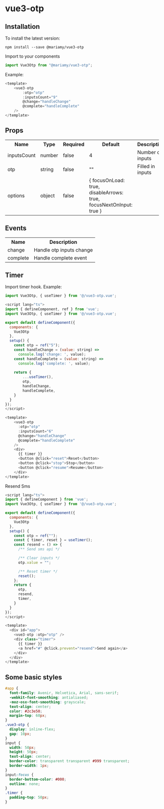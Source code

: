 # vue3-otp

## Installation
To install the latest version:
```
npm install --save @mariamy/vue3-otp
```

Import to your components
```javascript
import Vue3Otp from "@mariamy/vue3-otp";
```

Example:
```javascript
<template>
    <vue3-otp
        :otp="otp"
        :inputsCount="9"
        @change="handleChange"
        @complete="handleComplete"
    />
</template>
```

## Props
<table>
  <tr>
    <th>Name<br></th>
    <th>Type</th>
    <th>Required</th>
    <th>Default</th>
    <th>Description</th>
  </tr>
  <tr>
    <td>inputsCount</td>
    <td>number</td>
    <td>false</td>
    <td>4</td>
    <td>Number of inputs</td>
  </tr>
  <tr>
    <td>otp</td>
    <td>string</td>
    <td>false</td>
    <td>""</td>
    <td>Filled in inputs</td>
  </tr>
  <tr>
    <td>options</td>
    <td>object</td>
    <td>false</td>
    <td>
        {   
            focusOnLoad: true,
            disableArrows: true,
            focusNextOnInput: true 
        }
    </td>
    <td></td>
  </tr>
</table>

## Events
<table>
  <tr>
    <th>Name<br></th>
    <th>Description</th>
  </tr>
  <tr>
     <td>change</td>
     <td>Handle otp inputs change</td>
    </tr>
  <tr>
    <td>complete</td>
    <td>Handle complete event</td>
  </tr>
</table>

## Timer
Import timer hook.
Example:

```javascript
import Vue3Otp, { useTimer } from '@/vue3-otp.vue';

<script lang="ts">
import { defineComponent, ref } from 'vue';
import Vue3Otp, { useTimer } from '@/vue3-otp.vue';

export default defineComponent({
  components: {
    Vue3Otp
  },
  setup() {
    const otp = ref("5");
    const handleChange = (value: string) =>
      console.log('change: ', value);
    const handleComplete = (value: string) =>
      console.log('complete: ', value);
      
    return {
        ...useTimer(),
        otp,
        handleChange,
        handleComplete,
    }
  }
});
</script>

<template>
    <vue3-otp
      :otp="otp"
      :inputsCount="6"
      @change="handleChange"
      @complete="handleComplete"
    />
    <div>
      {{ timer }}
      <button @click="reset">Reset</button>
      <button @click="stop">Stop</button>
      <button @click="resume">Resume</button>
    </div>
</template>
```

Resend Sms
```javascript
<script lang="ts">
import { defineComponent } from 'vue';
import Vue3Otp, { useTimer } from '@/vue3-otp.vue';

export default defineComponent({
  components: {
    Vue3Otp
  },
  setup() {
    const otp = ref("");
    const { timer, reset } = useTimer();
    const resend = () => {
      /** Send sms api */

      /** Clear inputs */
      otp.value = "";

      /** Reset timer */
      reset();
    };
    return {
      otp,
      resend,
      timer,
    }
  }
});
</script>

<template>
  <div id="app">
    <vue3-otp :otp="otp" />
    <div class="timer">
      {{ timer }}
      <a href="#" @click.prevent="resend">Send again</a>
    </div>
  </div>
</template>
```

## Some basic styles
```css
#app {
  font-family: Avenir, Helvetica, Arial, sans-serif;
  -webkit-font-smoothing: antialiased;
  -moz-osx-font-smoothing: grayscale;
  text-align: center;
  color: #2c3e50;
  margin-top: 60px;
}
.vue3-otp {
  display: inline-flex;
  gap: 10px;
}
input {
  width: 50px;
  height: 50px;
  text-align: center;
  border-color: transparent transparent #999 transparent;
  border-width: 1px;
}
input:focus {
  border-bottom-color: #000;
  outline: none;
}
.timer {
  padding-top: 50px;
}
```

